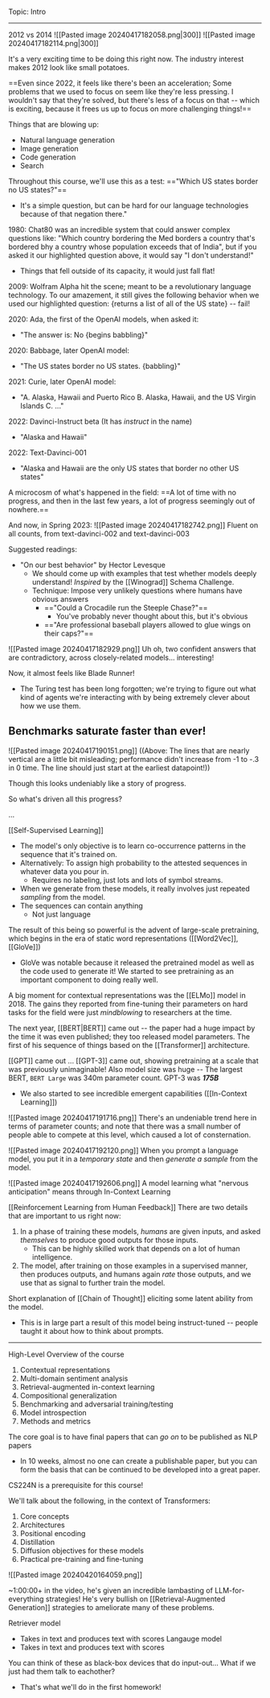 Topic: Intro

----

2012 vs 2014
![[Pasted image 20240417182058.png|300]]
![[Pasted image 20240417182114.png|300]]

It's a very exciting time to be doing this right now. The industry interest makes 2012 look like small potatoes.

==Even since 2022, it feels like there's been an acceleration; Some problems that we used to focus on seem like they're less pressing. I wouldn't say that they're solved, but there's less of a focus on that -- which is exciting, because it frees us up to focus on more challenging things!==

Things that are blowing up:
- Natural language generation
- Image generation
- Code generation
- Search

Throughout this course, we'll use this as a test:
=="Which US states border no US states?"==
- It's a simple question, but can be hard for our language technologies because of that negation there."

1980: Chat80 was an incredible system that could answer complex questions like: "Which country bordering the Med borders a country that's bordered bhy a country whose population exceeds that of India", but if you asked it our highlighted question above, it would say "I don't understand!"
- Things that fell outside of its capacity, it would just fall flat!

2009: Wolfram Alpha hit the scene; meant to be a revolutionary language technology. To our amazement, it still gives the following behavior when we used our highlighted question: {returns a list of all of the US state} -- fail!

2020: Ada, the first of the OpenAI models, when asked it:
- "The answer is: No {begins babbling}"

2020: Babbage, later OpenAI model:
- "The US states border no US states. {babbling}"

2021: Curie, later OpenAI model:
- "A. Alaska, Hawaii and Puerto Rico
  B. Alaska, Hawaii, and the US Virgin Islands
  C. ..."

2022: Davinci-Instruct beta (It has *instruct* in the name)
- "Alaska and Hawaii"

2022: Text-Davinci-001
- "Alaska and Hawaii are the only US states that border no other US states"

A microcosm of what's happened in the field: ==A lot of time with no progress, and then in the last few years, a lot of progress seemingly out of nowhere.==

And now, in Spring 2023:
![[Pasted image 20240417182742.png]]
Fluent on all counts, from text-davinci-002 and text-davinci-003


Suggested readings:
- "On our best behavior" by Hector Levesque
	- We should come up with examples that test whether models deeply understand! *Inspired* by the [[Winograd]] Schema Challenge.
	- Technique: Impose very unlikely questions where humans have obvious answers
		- =="Could a Crocadile run the Steeple Chase?"==
			- You've probably never thought about this, but it's obvious
		- =="Are professional baseball players allowed to glue wings on their caps?"==

![[Pasted image 20240417182929.png]]
Uh oh, two confident answers that are contradictory, across closely-related models... interesting!

Now, it almost feels like Blade Runner!
- The Turing test has been long forgotten; we're trying to figure out what kind of agents we're interacting with by being extremely clever about how we use them.


## Benchmarks saturate faster than ever!

![[Pasted image 20240417190151.png]]
((Above: The lines that are nearly vertical are a little bit misleading; performance didn't increase from -1 to -.3 in 0 time. The line should just start at the earliest datapoint!))

Though this looks undeniably like a story of progress.

So what's driven all this progress?

...

[[Self-Supervised Learning]]
- The model's only objective is to learn co-occurrence patterns in the sequence that it's trained on.
- Alternatively: To assign high probability to the attested sequences in whatever data you pour in.
	- Requires no labeling, just lots and lots of symbol streams.
- When we generate from these models, it really involves just repeated *sampling* from the model.
- The sequences can contain anything
	- Not just language


The result of this being so powerful is the advent of large-scale pretraining, which begins in the era of static word representations ([[Word2Vec]], [[GloVe]])
- GloVe was notable because it released the pretrained model as well as the code used to generate it! We started to see pretraining as an important component to doing really well.

A big moment for contextual representations was the [[ELMo]] model in 2018. The gains they reported from fine-tuning their parameters on hard tasks for the field were just *mindblowing* to researchers at the time.

The next year, [[BERT|BERT]] came out -- the paper had a huge impact by the time it was even published; they too released model parameters. The first of his sequence of things based on the [[Transformer]] architecture.

[[GPT]] came out
...
[[GPT-3]] came out, showing pretraining at a scale that was previously unimaginable! Also model size was huge -- The largest BERT, `BERT Large` was 340m parameter count. GPT-3 was ***175B***
- We also started to see incredible emergent capabilities ([[In-Context Learning]])

![[Pasted image 20240417191716.png]]
There's an undeniable trend here in terms of parameter counts; and note that there was a small number of people able to compete at this level, which caused a lot of consternation.

![[Pasted image 20240417192120.png]]
When you prompt a language model, you put it in a *temporary state* and then *generate a sample* from the model.


![[Pasted image 20240417192606.png]]
A model learning what "nervous anticipation" means through In-Context Learning


[[Reinforcement Learning from Human Feedback]]
There are two details that are important to us right now:
1. In a phase of training these models, *humans* are given inputs, and asked *themselves* to produce good outputs for those inputs.
	- This can be highly skilled work that depends on a lot of human intelligence.
2. The model, after training on those examples in a supervised manner, then produces outputs, and humans again *rate* those outputs, and we use that as signal to further train the model.


Short explanation of [[Chain of Thought]] eliciting some latent ability from the model.
- This is in large part a result of this model being instruct-tuned -- people taught it about how to think about prompts.


---

High-Level Overview of the course
1. Contextual representations
2. Multi-domain sentiment analysis
3. Retrieval-augmented in-context learning
4. Compositional generalization
5. Benchmarking and adversarial training/testing
6. Model introspection
7. Methods and metrics

The core goal is to have final papers that can *go on* to be published as NLP papers
- In 10 weeks, almost no one can create a publishable paper, but you can form the basis that can be continued to be developed into a great paper.

CS224N is a prerequisite for this course!

We'll talk about the following, in the context of Transformers:
1. Core concepts
2. Architectures
3. Positional encoding
4. Distillation
5. Diffusion objectives for these models
6. Practical pre-training and fine-tuning

![[Pasted image 20240420164059.png]]

~1:00:00+ in the video, he's given an incredible lambasting of LLM-for-everything strategies!
He's very bullish on [[Retrieval-Augmented Generation]] strategies to ameliorate many of these problems.


Retriever model
- Takes in text and produces text with scores
Langauge model
- Takes in text and produces text with scores

You can think of these as black-box devices that do input-out...
What if we just had them talk to eachother?
- That's what we'll do in the first homework!






